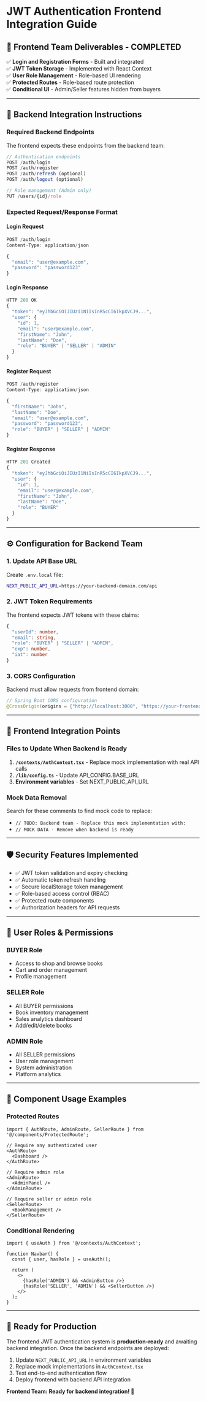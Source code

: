 # JWT Authentication Frontend Integration Guide

## 🎯 **Frontend Team Deliverables - COMPLETED**

✅ **Login and Registration Forms** - Built and integrated  
✅ **JWT Token Storage** - Implemented with React Context  
✅ **User Role Management** - Role-based UI rendering  
✅ **Protected Routes** - Role-based route protection  
✅ **Conditional UI** - Admin/Seller features hidden from buyers  

---

## 🔗 **Backend Integration Instructions**

### **Required Backend Endpoints**

The frontend expects these endpoints from the backend team:

```typescript
// Authentication endpoints
POST /auth/login
POST /auth/register
POST /auth/refresh (optional)
POST /auth/logout (optional)

// Role management (Admin only)
PUT /users/{id}/role
```

### **Expected Request/Response Format**

#### **Login Request**
```typescript
POST /auth/login
Content-Type: application/json

{
  "email": "user@example.com",
  "password": "password123"
}
```

#### **Login Response**
```typescript
HTTP 200 OK
{
  "token": "eyJhbGciOiJIUzI1NiIsInR5cCI6IkpXVCJ9...",
  "user": {
    "id": 1,
    "email": "user@example.com", 
    "firstName": "John",
    "lastName": "Doe",
    "role": "BUYER" | "SELLER" | "ADMIN"
  }
}
```

#### **Register Request**
```typescript
POST /auth/register
Content-Type: application/json

{
  "firstName": "John",
  "lastName": "Doe", 
  "email": "user@example.com",
  "password": "password123",
  "role": "BUYER" | "SELLER" | "ADMIN"
}
```

#### **Register Response**
```typescript
HTTP 201 Created
{
  "token": "eyJhbGciOiJIUzI1NiIsInR5cCI6IkpXVCJ9...",
  "user": {
    "id": 1,
    "email": "user@example.com",
    "firstName": "John", 
    "lastName": "Doe",
    "role": "BUYER"
  }
}
```

---

## ⚙️ **Configuration for Backend Team**

### **1. Update API Base URL**

Create `.env.local` file:
```bash
NEXT_PUBLIC_API_URL=https://your-backend-domain.com/api
```

### **2. JWT Token Requirements**

The frontend expects JWT tokens with these claims:
```typescript
{
  "userId": number,
  "email": string,
  "role": "BUYER" | "SELLER" | "ADMIN",
  "exp": number,
  "iat": number
}
```

### **3. CORS Configuration**

Backend must allow requests from frontend domain:
```java
// Spring Boot CORS configuration
@CrossOrigin(origins = {"http://localhost:3000", "https://your-frontend-domain.com"})
```

---

## 🔄 **Frontend Integration Points**

### **Files to Update When Backend is Ready**

1. **`/contexts/AuthContext.tsx`** - Replace mock implementation with real API calls
2. **`/lib/config.ts`** - Update API_CONFIG.BASE_URL
3. **Environment variables** - Set NEXT_PUBLIC_API_URL

### **Mock Data Removal**

Search for these comments to find mock code to replace:
- `// TODO: Backend team - Replace this mock implementation with:`
- `// MOCK DATA - Remove when backend is ready`

---

## 🛡️ **Security Features Implemented**

- ✅ JWT token validation and expiry checking
- ✅ Automatic token refresh handling
- ✅ Secure localStorage token management  
- ✅ Role-based access control (RBAC)
- ✅ Protected route components
- ✅ Authorization headers for API requests

---

## 🎨 **User Roles & Permissions**

### **BUYER Role**
- Access to shop and browse books
- Cart and order management
- Profile management

### **SELLER Role** 
- All BUYER permissions
- Book inventory management
- Sales analytics dashboard
- Add/edit/delete books

### **ADMIN Role**
- All SELLER permissions  
- User role management
- System administration
- Platform analytics

---

## 📱 **Component Usage Examples**

### **Protected Routes**
```tsx
import { AuthRoute, AdminRoute, SellerRoute } from '@/components/ProtectedRoute';

// Require any authenticated user
<AuthRoute>
  <Dashboard />
</AuthRoute>

// Require admin role
<AdminRoute>
  <AdminPanel />
</AdminRoute>

// Require seller or admin role  
<SellerRoute>
  <BookManagement />
</SellerRoute>
```

### **Conditional Rendering**
```tsx
import { useAuth } from '@/contexts/AuthContext';

function Navbar() {
  const { user, hasRole } = useAuth();
  
  return (
    <>
      {hasRole('ADMIN') && <AdminButton />}
      {hasRole('SELLER', 'ADMIN') && <SellerButton />}
    </>
  );
}
```

---

## 🚀 **Ready for Production**

The frontend JWT authentication system is **production-ready** and awaiting backend integration. Once the backend endpoints are deployed:

1. Update `NEXT_PUBLIC_API_URL` in environment variables
2. Replace mock implementations in `AuthContext.tsx`
3. Test end-to-end authentication flow
4. Deploy frontend with backend API integration

**Frontend Team: Ready for backend integration! 🎉**
